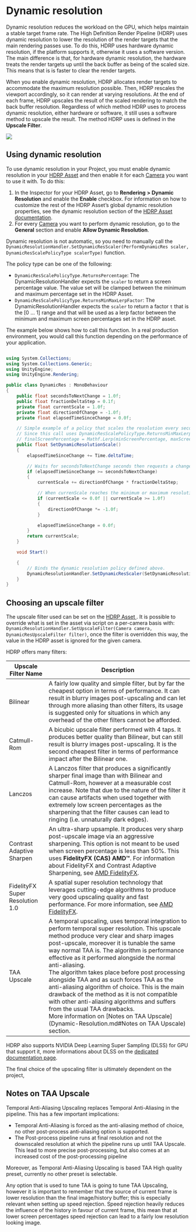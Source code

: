 # Dynamic resolution

Dynamic resolution reduces the workload on the GPU, which helps maintain a stable target frame rate. The High Definition Render Pipeline (HDRP) uses dynamic resolution to lower the resolution of the render targets that the main rendering passes use. To do this, HDRP uses hardware dynamic resolution, if the platform supports it, otherwise it uses a software version. The main difference is that, for hardware dynamic resolution, the hardware treats the render targets up until the back buffer as being of the scaled size. This means that is is faster to clear the render targets.

When you enable dynamic resolution, HDRP allocates render targets to accommodate the maximum resolution possible. Then, HDRP rescales the viewport accordingly, so it can render at varying resolutions. At the end of each frame, HDRP upscales the result of the scaled rendering to match the back buffer resolution. Regardless of which method HDRP uses to process dynamic resolution, either hardware or software, it still uses a software method to upscale the result. The method HDRP uses is defined in the **Upscale Filter**.

![](Images/DynamicResolution1.png)

## Using dynamic resolution

To use dynamic resolution in your Project, you must enable dynamic resolution in your [HDRP Asset](HDRP-Asset.md) and then enable it for each [Camera](HDRP-Camera.md) you want to use it with. To do this:

1. In the Inspector for your HDRP Asset, go to **Rendering** **> Dynamic Resolution** and enable the **Enable** checkbox. For information on how to customize the rest of the HDRP Asset’s global dynamic resolution properties, see the dynamic resolution section of the [HDRP Asset documentation](HDRP-Asset.md#DynamicResolution).
2. For every [Camera](HDRP-Camera.md) you want to perform dynamic resolution, go to the **General** section and enable **Allow Dynamic Resolution**.

Dynamic resolution is not automatic, so you need to manually call the `DynamicResolutionHandler.SetDynamicResScaler(PerformDynamicRes scaler, DynamicResScalePolicyType scalerType)` function.

The policy type can be one of the following:

- `DynamicResScalePolicyType.ReturnsPercentage`:  The DynamicResolutionHandler expects the `scaler` to return a screen percentage value. The value set will be clamped between the minimum and maximum percentage set in the HDRP Asset.
- `DynamicResScalePolicyType.ReturnsMinMaxLerpFactor`:  The DynamicResolutionHandler expects the `scaler` to return a factor `t` that is the [0 ... 1] range and that will be used as a lerp factor between the minimum and maximum screen percentages set in the HDRP asset.

The example below shows how to call this function. In a real production environment, you would call this function depending on the performance of your application.




```c#

using System.Collections;
using System.Collections.Generic;
using UnityEngine;
using UnityEngine.Rendering;

public class DynamicRes : MonoBehaviour
{
    public float secondsToNextChange = 1.0f;
    public float fractionDeltaStep = 0.1f;
    private float currentScale = 1.0f;
    private float directionOfChange = -1.0f;
    private float elapsedTimeSinceChange = 0.0f;

    // Simple example of a policy that scales the resolution every secondsToNextChange seconds.
    // Since this call uses DynamicResScalePolicyType.ReturnsMinMaxLerpFactor, HDRP uses currentScale in the following context:
    // finalScreenPercentage = Mathf.Lerp(minScreenPercentage, maxScreenPercentage, currentScale);
    public float SetDynamicResolutionScale()
    {
        elapsedTimeSinceChange += Time.deltaTime;

        // Waits for secondsToNextChange seconds then requests a change of resolution.
        if (elapsedTimeSinceChange >= secondsToNextChange)
        {
            currentScale += directionOfChange * fractionDeltaStep;

            // When currenScale reaches the minimum or maximum resolution, this switches the direction of resolution change.
            if (currentScale <= 0.0f || currentScale >= 1.0f)
            {
                directionOfChange *= -1.0f;
            }

            elapsedTimeSinceChange = 0.0f;
        }
        return currentScale;
    }

    void Start()

    {
        // Binds the dynamic resolution policy defined above.
        DynamicResolutionHandler.SetDynamicResScaler(SetDynamicResolutionScale, DynamicResScalePolicyType.ReturnsMinMaxLerpFactor);
    }
}
```

## Choosing an upscale filter

The upscale filter used can be set on the [HDRP Asset ](HDRP-Asset.md#DynamicResolution). It is possible to override what is set in the asset via script on a per-camera basis with: `DynamicResolutionHandler.SetUpscaleFilter(Camera camera, DynamicResUpscaleFilter filter)`, once the filter is overridden this way, the value in the HDRP asset is ignored for the given camera.

HDRP offers many filters:

| **Upscale Filter Name**         | Description                                                  |
| ------------------------------- | ------------------------------------------------------------ |
| Bilinear                        | A fairly low quality and simple filter, but by far the cheapest option in terms of performance. It can result in blurry images post-upscaling and can let through more aliasing than other filters, its usage is suggested only for situations in which any overhead of the other filters cannot be afforded. |
| Catmull-Rom                     | A bicubic upscale filter performed with 4 taps. It produces better quality than Bilinear, but can still result is blurry images post-upscaling. It is the second cheapest filter in terms of performance impact after the Bilinear one. |
| Lanczos                         | A Lanczos filter that produces a significantly sharper final image than with Bilinear and Catmull-Rom, however at a measurable cost increase. Note that due to the nature of the filter it can cause artifacts when used together with extremely low screen percentages as the sharpening that the filter causes can lead to ringing (i.e. unnaturally dark edges). |
| Contrast Adaptive Sharpen       | An ultra-sharp upsample. It produces very sharp post-upscale image via an aggressive sharpening. This option is not meant to be used when screen percentage is less than 50%.  This uses **FidelityFX (CAS) AMD™**. For information about FidelityFX and Contrast Adaptive Sharpening, see [AMD FidelityFX](https://www.amd.com/en/technologies/radeon-software-fidelityfx). |
| FidelityFX Super Resolution 1.0 | A spatial super resolution technology that leverages cutting-edge algorithms to produce very good upscaling quality and fast performance. For more information, see [AMD FidelityFX](https://www.amd.com/en/technologies/radeon-software-fidelityfx). |
| TAA Upscale                     | A temporal upscaling, uses temporal integration to perform temporal super resolution. This upscale method produce very clear and sharp images post-upscale, moreover it is tunable the same way normal TAA is.  The algorithm is performance effective as it performed alongside the normal anti-aliasing. <br />The algorithm takes place before post processing alongside TAA and as such forces TAA as the anti-aliasing algorithm of choice. This is the main drawback of the method as it is not compatible with other anti-aliasing algorithms and suffers from the usual TAA drawbacks. <br />More information on [Notes on TAA Upscale](Dynamic-Resolution.md#Notes on TAA Upscale) section. |

HDRP also supports NVIDIA Deep Learning Super Sampling (DLSS)  for GPU that support it, more informations about DLSS on the [dedicated documentation page](deep-learning-super-sampling-in-hdrp.md).



The final choice of the upscaling filter is ultimately dependent on the project,



## Notes on TAA Upscale

Temporal Anti-Aliasing Upscaling replaces Temporal Anti-Aliasing in the pipeline. This has a few important implications:

- Temporal Anti-Aliasing is forced as the anti-aliasing method of choice, no other post-process anti-aliasing option is supported.
- The Post-process pipeline runs at final resolution and not the downscaled resolution at which the pipeline runs up until TAA Upscale. This lead to more precise post-processing, but also comes at an increased cost of the post-processing pipeline

Moreover, as Temporal Anti-Aliasing Upscaling is based TAA High quality preset, currently no other preset is selectable.

Any option that is used to tune TAA is going to tune TAA Upscaling, however it is important to  remember that the source of current frame is lower resolution than the final image/history buffer; this is especially relevant when setting up speed rejection. Speed rejection heavily reduces the influence of the history in favour of current frame, this mean that at lower screen percentages speed rejection can lead to a fairly low resolution looking image.
